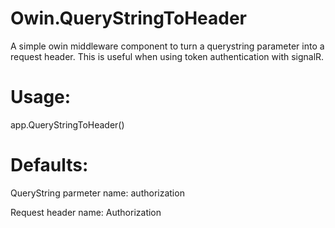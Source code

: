 Owin.QueryStringToHeader
========================

A simple owin middleware component to turn a querystring parameter into a request header. This is useful when using token authentication with signalR.


Usage:
====

app.QueryStringToHeader()


Defaults:
====

QueryString parmeter name: authorization

Request header name: Authorization
